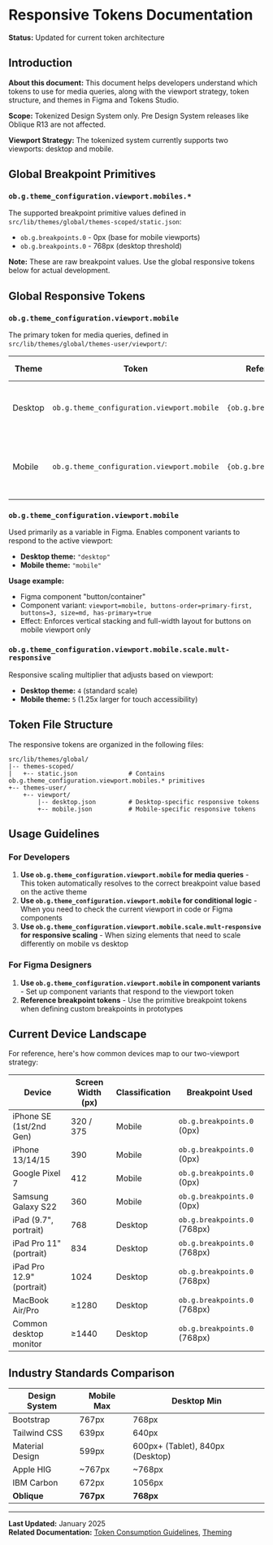 # Responsive Tokens Documentation

**Status:** Updated for current token architecture

## Introduction

**About this document:** This document helps developers understand which tokens to use for media queries, along with the viewport strategy, token structure, and themes in Figma and Tokens Studio.

**Scope:** Tokenized Design System only. Pre Design System releases like Oblique R13 are not affected.

**Viewport Strategy:** The tokenized system currently supports two viewports: desktop and mobile.

## Global Breakpoint Primitives

### `ob.g.theme_configuration.viewport.mobiles.*`

The supported breakpoint primitive values defined in `src/lib/themes/global/themes-scoped/static.json`:

- `ob.g.breakpoints.0` - 0px (base for mobile viewports)
- `ob.g.breakpoints.0` - 768px (desktop threshold)

**Note:** These are raw breakpoint values. Use the global responsive tokens below for actual development.

## Global Responsive Tokens

### `ob.g.theme_configuration.viewport.mobile`

The primary token for media queries, defined in `src/lib/themes/global/themes-user/viewport/`:

| Theme | Token | References | Resolved Value | Description |
|-------|-------|------------|----------------|-------------|
| Desktop | `ob.g.theme_configuration.viewport.mobile` | `{ob.g.breakpoints.0}` | `768px` | Applies when viewport is 768px and larger |
| Mobile | `ob.g.theme_configuration.viewport.mobile` | `{ob.g.breakpoints.0}` | `0px` | No media query needed; applies to all viewports |

### `ob.g.theme_configuration.viewport.mobile`

Used primarily as a variable in Figma. Enables component variants to respond to the active viewport:

- **Desktop theme:** `"desktop"`
- **Mobile theme:** `"mobile"`

**Usage example:**
- Figma component "button/container"
- Component variant: `viewport=mobile, buttons-order=primary-first, buttons=3, size=md, has-primary=true`
- Effect: Enforces vertical stacking and full-width layout for buttons on mobile viewport only

### `ob.g.theme_configuration.viewport.mobile.scale.mult-responsive`

Responsive scaling multiplier that adjusts based on viewport:

- **Desktop theme:** `4` (standard scale)
- **Mobile theme:** `5` (1.25x larger for touch accessibility)

## Token File Structure

The responsive tokens are organized in the following files:

```
src/lib/themes/global/
|-- themes-scoped/
|   +-- static.json              # Contains ob.g.theme_configuration.viewport.mobiles.* primitives
+-- themes-user/
    +-- viewport/
        |-- desktop.json         # Desktop-specific responsive tokens
        +-- mobile.json          # Mobile-specific responsive tokens
```

## Usage Guidelines

### For Developers

1. **Use `ob.g.theme_configuration.viewport.mobile` for media queries** - This token automatically resolves to the correct breakpoint value based on the active theme
2. **Use `ob.g.theme_configuration.viewport.mobile` for conditional logic** - When you need to check the current viewport in code or Figma components
3. **Use `ob.g.theme_configuration.viewport.mobile.scale.mult-responsive` for responsive scaling** - When sizing elements that need to scale differently on mobile vs desktop

### For Figma Designers

1. **Use `ob.g.theme_configuration.viewport.mobile` in component variants** - Set up component variants that respond to the viewport token
2. **Reference breakpoint tokens** - Use the primitive breakpoint tokens when defining custom breakpoints in prototypes

## Current Device Landscape

For reference, here's how common devices map to our two-viewport strategy:

| Device | Screen Width (px) | Classification | Breakpoint Used |
|--------|-------------------|----------------|-----------------|
| iPhone SE (1st/2nd Gen) | 320 / 375 | Mobile | `ob.g.breakpoints.0` (0px) |
| iPhone 13/14/15 | 390 | Mobile | `ob.g.breakpoints.0` (0px) |
| Google Pixel 7 | 412 | Mobile | `ob.g.breakpoints.0` (0px) |
| Samsung Galaxy S22 | 360 | Mobile | `ob.g.breakpoints.0` (0px) |
| iPad (9.7", portrait) | 768 | Desktop | `ob.g.breakpoints.0` (768px) |
| iPad Pro 11" (portrait) | 834 | Desktop | `ob.g.breakpoints.0` (768px) |
| iPad Pro 12.9" (portrait) | 1024 | Desktop | `ob.g.breakpoints.0` (768px) |
| MacBook Air/Pro | ≥1280 | Desktop | `ob.g.breakpoints.0` (768px) |
| Common desktop monitor | ≥1440 | Desktop | `ob.g.breakpoints.0` (768px) |

## Industry Standards Comparison

| Design System | Mobile Max | Desktop Min |
|---------------|------------|-------------|
| Bootstrap | 767px | 768px |
| Tailwind CSS | 639px | 640px |
| Material Design | 599px | 600px+ (Tablet), 840px (Desktop) |
| Apple HIG | ~767px | ~768px |
| IBM Carbon | 672px | 1056px |
| **Oblique** | **767px** | **768px** |

---

**Last Updated:** January 2025  
**Related Documentation:** [Token Consumption Guidelines](./guidelines-token-consumption.md), [Theming](./theming.md)
